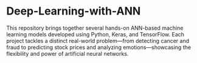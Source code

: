 # Deep-Learning-with-ANN
This repository brings together several hands-on ANN-based machine learning models developed using Python, Keras, and TensorFlow. Each project tackles a distinct real-world problem—from detecting cancer and fraud to predicting stock prices and analyzing emotions—showcasing the flexibility and power of artificial neural networks.

